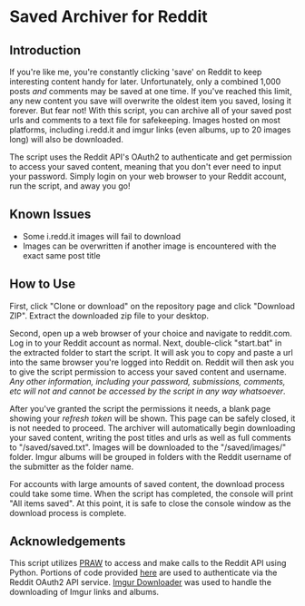# Saved Archiver for Reddit
## Introduction
If you're like me, you're constantly clicking 'save' on Reddit to keep interesting content handy for later. Unfortunately, only a combined 1,000 posts *and* comments may be saved at one time. If you've reached this limit, any new content you save will overwrite the oldest item you saved, losing it forever. But fear not! With this script, you can archive all of your saved post urls and comments to a text file for safekeeping. Images hosted on most platforms, including i.redd.it and imgur links (even albums, up to 20 images long) will also be downloaded.

The script uses the Reddit API's OAuth2 to authenticate and get permission to access your saved content, meaning that you don't ever need to input your password. Simply login on your web browser to your Reddit account, run the script, and away you go!

## Known Issues
 * Some i.redd.it images will fail to download
 * Images can be overwritten if another image is encountered with the exact same post title

## How to Use
First, click "Clone or download" on the repository page and click "Download ZIP". Extract the downloaded zip file to your desktop.

Second, open up a web browser of your choice and navigate to reddit.com. Log in to your Reddit account as normal. Next, double-click "start.bat" in the extracted folder to start the script. It will ask you to copy and paste a url into the same browser you're logged into Reddit on. Reddit will then ask you to give the script permission to access your saved content and username. *Any other information, including your password, submissions, comments, etc will not and cannot be accessed by the script in any way whatsoever*.

After you've granted the script the permissions it needs, a blank page showing your *refresh token* will be shown. This page can be safely closed, it is not needed to proceed. The archiver will automatically begin downloading your saved content, writing the post titles and urls as well as full comments to "/saved/saved.txt". Images will be downloaded to the "/saved/images/" folder. Imgur albums will be grouped in folders with the Reddit username of the submitter as the folder name.

For accounts with large amounts of saved content, the download process could take some time. When the script has completed, the console will print "All items saved". At this point, it is safe to close the console window as the download process is complete.

## Acknowledgements
This script utilizes [PRAW](https://praw.readthedocs.io/en/latest/) to access and make calls to the Reddit API using Python. Portions of code provided [here](https://praw.readthedocs.io/en/latest/tutorials/refresh_token.html#refresh-token) are used to authenticate via the Reddit OAuth2 API service. [Imgur Downloader](https://github.com/jtara1/imgur_downloader) was used to handle the downloading of Imgur links and albums.
